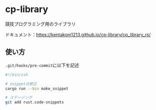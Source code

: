 # cp-library

競技プログラミング用のライブラリ

ドキュメント：https://kentakom1213.github.io/cp-library/cp_library_rs/

## 使い方

`.git/hooks/pre-commit`に以下を記述

```sh
#!/bin/zsh

# snippetの修正
cargo run --bin make_snippet

# ステージング
git add rust.code-snippets
```
